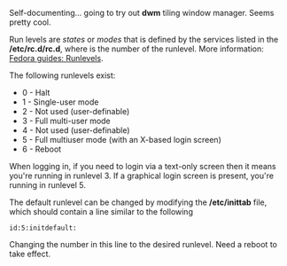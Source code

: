 ---
---

Self-documenting... going to try out **dwm** tiling window manager. Seems pretty
cool.

Run levels are *states* or *modes* that is defined by the services listed in the
**/etc/rc.d/rc<x>.d**, where **<x>** is the number of the runlevel. More
information: [Fedora guides: Runlevels](https://docs.fedoraproject.org/en-US/Fedora/12/html/Deployment_Guide/ch-services.html#s1-services-runlevels).

The following runlevels exist:
* 0 - Halt
* 1 - Single-user mode
* 2 - Not used (user-definable)
* 3 - Full multi-user mode
* 4 - Not used (user-definable)
* 5 - Full multiuser mode (with an X-based login screen)
* 6 - Reboot

When logging in, if you need to login via a text-only screen then it means
you're running in runlevel 3. If a graphical login screen is present, you're
running in runlevel 5.

The default runlevel can be changed by modifying the **/etc/inittab** file,
which should contain a line similar to the following

```
id:5:initdefault:
```

Changing the number in this line to the desired runlevel. Need a reboot to take
effect.